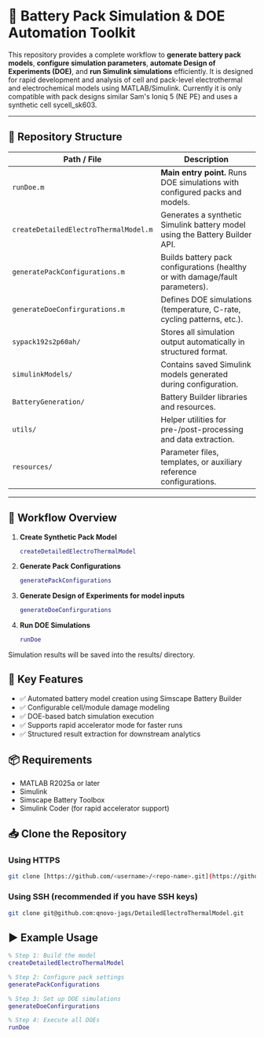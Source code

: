 # 🚗 Battery Pack Simulation & DOE Automation Toolkit

This repository provides a complete workflow to **generate battery pack models**, **configure simulation parameters**, **automate Design of Experiments (DOE)**, and **run Simulink simulations** efficiently. It is designed for rapid development and analysis of cell and pack-level electrothermal and electrochemical models using MATLAB/Simulink. Currently it is only compatible with pack designs similar Sam's Ioniq 5 (NE PE) and uses a synthetic cell sycell_sk603.

---

## 📁 Repository Structure

| Path / File                           | Description |
|------------------------------------   |-------------|
| `runDoe.m`                            | **Main entry point.** Runs DOE simulations with configured packs and models. |
| `createDetailedElectroThermalModel.m` | Generates a synthetic Simulink battery model using the Battery Builder API. |
| `generatePackConfigurations.m`        | Builds battery pack configurations (healthy or with damage/fault parameters). |
| `generateDoeConfirgurations.m`        | Defines DOE simulations (temperature, C-rate, cycling patterns, etc.). |
| `sypack192s2p60ah/`                   | Stores all simulation output automatically in structured format. |
| `simulinkModels/`                     | Contains saved Simulink models generated during configuration. |
| `BatteryGeneration/`                  | Battery Builder libraries and resources. |
| `utils/`                              | Helper utilities for pre-/post-processing and data extraction. |
| `resources/`                          | Parameter files, templates, or auxiliary reference configurations. |

---

## 🚀 Workflow Overview

1. **Create Synthetic Pack Model**
   ```matlab
   createDetailedElectroThermalModel

2. **Generate Pack Configurations**
   ```matlab
   generatePackConfigurations
   
3. **Generate Design of Experiments for model inputs**
   ```matlab
   generateDoeConfirgurations
   
4. **Run DOE Simulations**
   ```matlab
   runDoe
   
Simulation results will be saved into the results/ directory.

## 🧠 Key Features
- ✅ Automated battery model creation using Simscape Battery Builder
- ✅ Configurable cell/module damage modeling
- ✅ DOE-based batch simulation execution
- ✅ Supports rapid accelerator mode for faster runs
- ✅ Structured result extraction for downstream analytics

## 📦 Requirements
- MATLAB R2025a or later
- Simulink
- Simscape Battery Toolbox
- Simulink Coder (for rapid accelerator support)

## 📥 Clone the Repository
### Using HTTPS
```bash
git clone [https://github.com/<username>/<repo-name>.git](https://github.com/qnovo-jags/DetailedElectroThermalModel.git)](https://github.com/qnovo-jags/DetailedElectroThermalModel.git)
```
### Using SSH (recommended if you have SSH keys)
```bash
git clone git@github.com:qnovo-jags/DetailedElectroThermalModel.git
```

## ▶️ Example Usage
```matlab
% Step 1: Build the model
createDetailedElectroThermalModel

% Step 2: Configure pack settings
generatePackConfigurations

% Step 3: Set up DOE simulations
generateDoeConfirgurations

% Step 4: Execute all DOEs
runDoe

